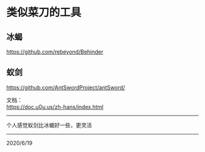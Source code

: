# 类似菜刀的工具

## 冰蝎
https://github.com/rebeyond/Behinder  


## 蚁剑
https://github.com/AntSwordProject/antSword/  

文档：  
https://doc.u0u.us/zh-hans/index.html  


---
个人感觉蚁剑比冰蝎好一些，更灵活  


---
2020/6/19  
